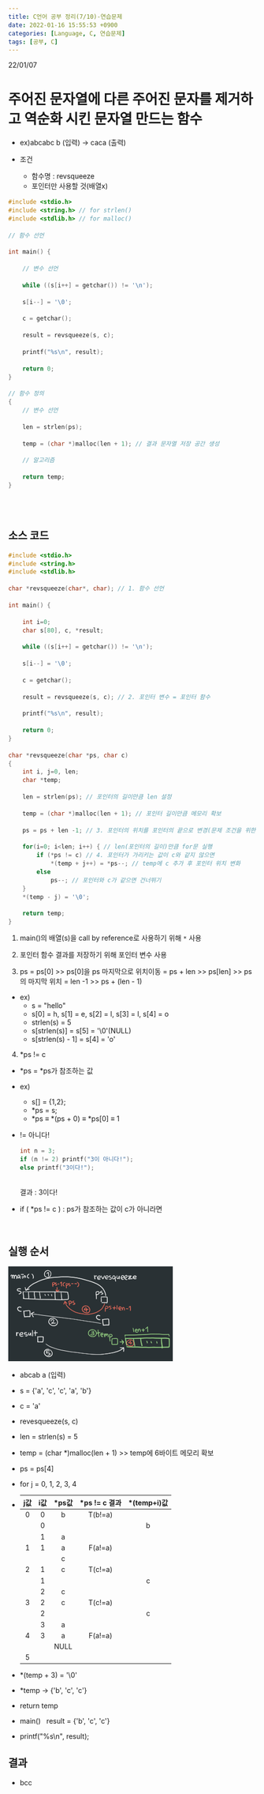 ```yaml
---
title: C언어 공부 정리(7/10)-연습문제
date: 2022-01-16 15:55:53 +0900
categories: [Language, C, 연습문제]
tags: [공부, C]
---
```


22/01/07
# 주어진 문자열에 다른 주어진 문자를 제거하고 역순화 시킨 문자열 만드는 함수
- ex)abcabc b (입력) → caca (출력)

- 조건
  - 함수명 : revsqueeze
  - 포인터만 사용할 것(배열x)

```c
#include <stdio.h>
#include <string.h> // for strlen()
#include <stdlib.h> // for malloc()

// 함수 선언

int main() {

    // 변수 선언

    while ((s[i++] = getchar()) != '\n');

    s[i--] = '\0';

    c = getchar();

    result = revsqueeze(s, c);

    printf("%s\n", result);

    return 0;
}

// 함수 정의
{
    // 변수 선언

    len = strlen(ps);

    temp = (char *)malloc(len + 1); // 결과 문자열 저장 공간 생성

    // 알고리즘

    return temp;
}
```
<br>
<br>

## 소스 코드

```c
#include <stdio.h>
#include <string.h>
#include <stdlib.h>

char *revsqueeze(char*, char); // 1. 함수 선언

int main() {

    int i=0;
    char s[80], c, *result;

    while ((s[i++] = getchar()) != '\n');

    s[i--] = '\0';

    c = getchar();

    result = revsqueeze(s, c); // 2. 포인터 변수 = 포인터 함수

    printf("%s\n", result);

    return 0;
}

char *revsqueeze(char *ps, char c) 
{
    int i, j=0, len;
    char *temp;

    len = strlen(ps); // 포인터의 길이만큼 len 설정

    temp = (char *)malloc(len + 1); // 포인터 길이만큼 메모리 확보

    ps = ps + len -1; // 3. 포인터의 위치를 포인터의 끝으로 변경(문제 조건을 위한 설정)

    for(i=0; i<len; i++) { // len(포인터의 길이)만큼 for문 실행
        if (*ps != c) // 4. 포인터가 가리키는 값이 c와 같지 않으면
            *(temp + j++) = *ps--; // temp에 c 추가 후 포인터 위치 변화
        else
            ps--; // 포인터와 c가 같으면 건너뛰기
    }
    *(temp - j) = '\0';

    return temp;
}
```

1. main()의 배열(s)을 call by reference로 사용하기 위해 `*` 사용

2. 포인터 함수 결과를 저장하기 위해 포인터 변수 사용

3. ps = ps\[0] \>> ps\[0]을 ps 마지막으로 위치이동 = ps + len \>> ps\[len] \>> ps의 마지막 위치 = len -1 \>> ps + (len - 1)
- ex)
  - s = "hello"
  - s\[0] = h, s\[1] = e, s\[2] = l, s\[3] = l, s\[4] = o
  - strlen(s) = 5
  - s\[strlen(s)] = s\[5] = '\0'(NULL)
  - s\[strlen(s) - 1] = s\[4] = 'o'

4. \*ps != c
- \*ps = \*ps가 참조하는 값
- ex)
  - s[] = {1,2};
  - \*ps = s;
  - \*ps ≡ *(ps + 0) ≡ \*ps\[0] ≡ 1

- != 아니다!
  ```c
  int n = 3;
  if (n != 2) printf("3이 아니다!");
  else printf("3이다!");
  ```
  <br>
  결과 : 3이다!<br>

- if ( \*ps != c ) : ps가 참조하는 값이 c가 아니라면

<br>

## 실행 순서

![실행_순서](../../../assets/imgs/C_07_실행순서.png)

- abcab a (입력)
- s = {'a', 'c', 'c', 'a', 'b'}
- c = 'a'
- revesqueeze(s, c)
- len = strlen(s) = 5
- temp = (char *)malloc(len + 1) \>> temp에 6바이트 메모리 확보
- ps = ps\[4]
- for j = 0, 1, 2, 3, 4
- j값|i값|\*ps값|\*ps != c 결과|\*(temp+i)값
  :---:|:---:|:---:|:---:|:---:
  0|0|b|T(b!=a)||
  ||0|||b
  ||1|a|||
  1|1|a|F(a!=a)||
  |||c||
  2|1|c|T(c!=a)||
  ||1|||c
  ||2|c|||
  3|2|c|T(c!=a)||
  ||2|||c
  ||3|a|||
  4|3|a|F(a!=a)||
  |||NULL|||
  5|||||

- *(temp + 3) = '\0'
- *temp → {'b', 'c', 'c'}
- return temp
- main() &nbsp; result = {'b', 'c', 'c'}
- printf("%s\n", result);

## 결과
- bcc
